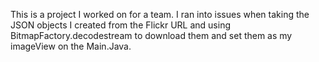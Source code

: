 This is a project I worked on for a team. I ran into issues when taking the JSON objects I created from the Flickr URL and using BitmapFactory.decodestream to download them and set them as my imageView on the Main.Java.
